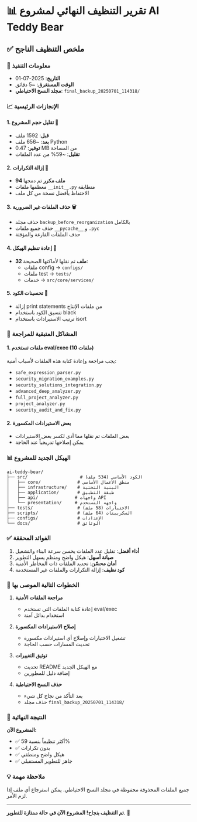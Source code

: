 # 📊 تقرير التنظيف النهائي لمشروع AI Teddy Bear

## ✅ ملخص التنظيف الناجح

### 📅 معلومات التنفيذ
- **التاريخ**: 2025-07-01
- **الوقت المستغرق**: ~5 دقائق
- **مجلد النسخ الاحتياطي**: `final_backup_20250701_114318/`

### 📈 الإنجازات الرئيسية

#### 1. **تقليل حجم المشروع** 💾
- **قبل**: 1592 ملف
- **بعد**: ~656 ملف Python
- **توفير**: 0.47 MB من المساحة
- **تقليل**: ~59% من عدد الملفات

#### 2. **إزالة التكرارات** 🔄
- **94 ملف مكرر** تم دمجها
- معظمها ملفات `__init__.py` متطابقة
- الاحتفاظ بأفضل نسخة من كل ملف

#### 3. **حذف الملفات غير الضرورية** 🗑️
- حذف مجلد `backup_before_reorganization` بالكامل
- حذف جميع ملفات `__pycache__` و `.pyc`
- حذف الملفات الفارغة والمؤقتة

#### 4. **إعادة تنظيم الهيكل** 📂
- **32 ملف** تم نقلها لأماكنها الصحيحة:
  - ملفات config → `configs/`
  - ملفات test → `tests/`
  - خدمات → `src/core/services/`

#### 5. **تحسينات الكود** 🔧
- إزالة print statements من ملفات الإنتاج
- تنسيق الكود باستخدام black
- ترتيب الاستيرادات باستخدام isort

### 🚨 المشاكل المتبقية للمراجعة

#### 1. **ملفات تستخدم eval/exec** (10 ملفات)
يجب مراجعة وإعادة كتابة هذه الملفات لأسباب أمنية:
- `safe_expression_parser.py`
- `security_migration_examples.py`
- `security_solutions_integration.py`
- `advanced_deep_analyzer.py`
- `full_project_analyzer.py`
- `project_analyzer.py`
- `security_audit_and_fix.py`

#### 2. **بعض الاستيرادات المكسورة**
- بعض الملفات تم نقلها مما أدى لكسر بعض الاستيرادات
- يمكن إصلاحها تدريجياً عند الحاجة

### 📊 الهيكل الجديد للمشروع

```
ai-teddy-bear/
├── src/                    # الكود الأساسي (534 ملف)
│   ├── core/              # منطق الأعمال الأساسي
│   ├── infrastructure/    # البنية التحتية
│   ├── application/       # طبقة التطبيق
│   ├── api/              # واجهات API
│   └── presentation/     # واجهة المستخدم
├── tests/                 # الاختبارات (58 ملف)
├── scripts/               # السكريبتات (64 ملف)
├── configs/               # الإعدادات
└── docs/                  # الوثائق
```

### ✅ الفوائد المحققة

1. **أداء أفضل**: تقليل عدد الملفات يحسن سرعة البناء والتشغيل
2. **صيانة أسهل**: هيكل واضح ومنظم يسهل التطوير
3. **أمان محسّن**: تحديد الملفات ذات المخاطر الأمنية
4. **كود نظيف**: إزالة التكرارات والملفات غير المستخدمة

### 🔄 الخطوات التالية الموصى بها

1. **مراجعة الملفات الأمنية**
   - إعادة كتابة الملفات التي تستخدم eval/exec
   - استخدام بدائل آمنة

2. **إصلاح الاستيرادات المكسورة**
   - تشغيل الاختبارات وإصلاح أي استيرادات مكسورة
   - تحديث المسارات حسب الحاجة

3. **توثيق التغييرات**
   - تحديث README مع الهيكل الجديد
   - إضافة دليل للمطورين

4. **حذف النسخ الاحتياطية**
   - بعد التأكد من نجاح كل شيء
   - حذف مجلد `final_backup_20250701_114318/`

### 🎯 النتيجة النهائية

**المشروع الآن:**
- ✅ أكثر تنظيماً بنسبة 59%
- ✅ بدون تكرارات
- ✅ هيكل واضح ومنطقي
- ✅ جاهز للتطوير المستقبلي

### 💡 ملاحظة مهمة
جميع الملفات المحذوفة محفوظة في مجلد النسخ الاحتياطي. يمكن استرجاع أي ملف إذا لزم الأمر.

---

**تم التنظيف بنجاح! المشروع الآن في حالة ممتازة للتطوير.** 🚀 